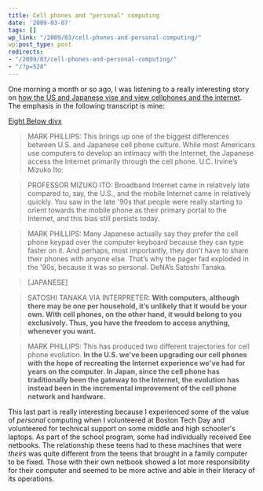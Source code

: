 ```yaml
---
title: Cell phones and "personal" computing
date: '2009-03-07'
tags: []
wp_link: "/2009/03/cell-phones-and-personal-computing/"
wp:post_type: post
redirects:
- "/2009/03/cell-phones-and-personal-computing/"
- "/?p=528"
---
```


One morning a month or so ago, I was listening to a really interesting story on [how the US and Japanese vise and view cellphones and the internet](://www.onthemedia.org/transcripts/2009/01/30/07). The emphasis in the following transcript is mine:

[Eight Below divx](http://utero.pe/?eight_below)

> MARK PHILLIPS: This brings up one of the biggest differences between U.S. and Japanese cell phone culture. While most Americans use computers to develop an intimacy with the Internet, the Japanese access the Internet primarily through the cell phone. U.C. Irvine’s Mizuko Ito:

>

> PROFESSOR MIZUKO ITO: Broadband Internet came in relatively late compared to, say, the U.S., and the mobile Internet came in relatively quickly. You saw in the late '90s that people were really starting to orient towards the mobile phone as their primary portal to the Internet, and this bias still persists today.

>

> MARK PHILLIPS: Many Japanese actually say they prefer the cell phone keypad over the computer keyboard because they can type faster on it. And perhaps, most importantly, they don't have to share their phones with anyone else. That’s why the pager fad exploded in the '90s, because it was so personal. DeNA’s Satoshi Tanaka.

>

> [JAPANESE]

>

> SATOSHI TANAKA VIA INTERPRETER: **With computers, although there may be one per household, it’s unlikely that it would be your own. With cell phones, on the other hand, it would belong to you exclusively. Thus, you have the freedom to access anything, whenever you want.**

>

> MARK PHILLIPS: This has produced two different trajectories for cell phone evolution. **In the U.S. we've been upgrading our cell phones with the hope of recreating the Internet experience we've had for years on the computer. In Japan, since the cell phone has traditionally been the gateway to the Internet, the evolution has instead been in the incremental improvement of the cell phone network and hardware.**

This last part is really interesting because I experienced some of the value of _personal_ computing when I volunteered at Boston Tech Day and volunteered for technical support on some middle and high schooler's laptops. As part of the school program, some had individually received Eee netbooks. The relationship these teens had to these machines that were _theirs_ was quite different from the teens that brought in a family computer to be fixed. Those with their own netbook showed a lot more responsibility for their computer and seemed to be more active and able in their literacy of its operations.
